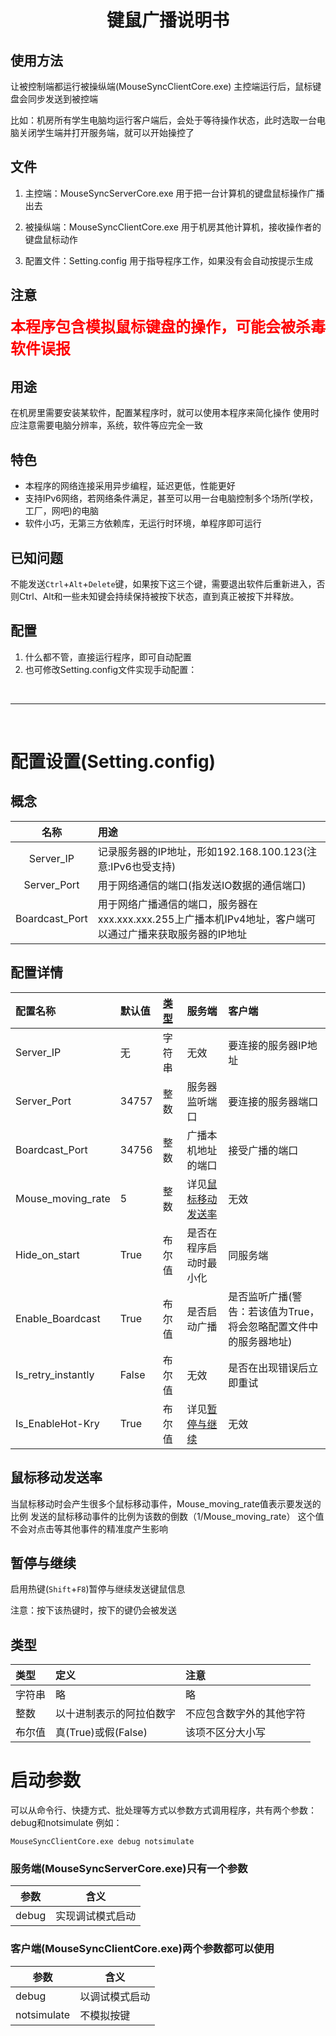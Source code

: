 # <center>键鼠广播说明书</center>

## 使用方法

让被控制端都运行被操纵端(MouseSyncClientCore.exe)
主控端运行后，鼠标键盘会同步发送到被控端

比如：机房所有学生电脑均运行客户端后，会处于等待操作状态，此时选取一台电脑关闭学生端并打开服务端，就可以开始操控了

## 文件
1. 主控端：MouseSyncServerCore.exe	用于把一台计算机的键盘鼠标操作广播出去

2. 被操纵端：MouseSyncClientCore.exe	用于机房其他计算机，接收操作者的键盘鼠标动作

3. 配置文件：Setting.config			用于指导程序工作，如果没有会自动按提示生成

## 注意
<font color=red size=5>**本程序包含模拟鼠标键盘的操作，可能会被杀毒软件误报**</font>

## 用途

在机房里需要安装某软件，配置某程序时，就可以使用本程序来简化操作
使用时应注意需要电脑分辨率，系统，软件等应完全一致

## 特色

- 本程序的网络连接采用异步编程，延迟更低，性能更好
- 支持IPv6网络，若网络条件满足，甚至可以用一台电脑控制多个场所(学校，工厂，网吧)的电脑
- 软件小巧，无第三方依赖库，无运行时环境，单程序即可运行

## 已知问题

不能发送`Ctrl`+`Alt`+`Delete`键，如果按下这三个键，需要退出软件后重新进入，否则Ctrl、Alt和一些未知键会持续保持被按下状态，直到真正被按下并释放。

## 配置

1. 什么都不管，直接运行程序，即可自动配置
2. 也可修改Setting.config文件实现手动配置：

<br>

---

<br>

# 配置设置(Setting.config)

## 概念

|名称|用途|
|:---:|:---|
|Server_IP|记录服务器的IP地址，形如192.168.100.123(注意:IPv6也受支持)|
|Server_Port|用于网络通信的端口(指发送IO数据的通信端口)|
|Boardcast_Port|用于网络广播通信的端口，服务器在xxx.xxx.xxx.255上广播本机IPv4地址，客户端可以通过广播来获取服务器的IP地址|

## 配置详情

|配置名称|默认值|[类型](#类型)|服务端|客户端|
|:---|:---|:---|:---|:---|
|Server_IP|无|字符串|无效|要连接的服务器IP地址|
|Server_Port|34757|整数|服务器监听端口|要连接的服务器端口|
|Boardcast_Port|34756|整数|广播本机地址的端口|接受广播的端口|
|Mouse_moving_rate|5|整数|详见[鼠标移动发送率](#鼠标移动发送率)|无效|
|Hide_on_start|True|布尔值|是否在程序启动时最小化|同服务端|
|Enable_Boardcast|True|布尔值|是否启动广播|是否监听广播(警告：若该值为True，将会忽略配置文件中的服务器地址)|
|Is_retry_instantly|False|布尔值|无效|是否在出现错误后立即重试|
|Is_EnableHot-Kry|True|布尔值|详见[暂停与继续](#暂停与继续)|无效|

## 鼠标移动发送率
当鼠标移动时会产生很多个鼠标移动事件，Mouse_moving_rate值表示要发送的比例
发送的鼠标移动事件的比例为该数的倒数（1/Mouse_moving_rate）
这个值不会对点击等其他事件的精准度产生影响

## 暂停与继续
启用热键(`Shift`+`F8`)暂停与继续发送键鼠信息

注意：按下该热键时，按下的键仍会被发送

## 类型
|类型|定义|注意|
|:---|:---|:---|
|字符串|略|略|
|整数|以十进制表示的阿拉伯数字|不应包含数字外的其他字符|
|布尔值|真(True)或假(False)|该项不区分大小写|

# 启动参数
可以从命令行、快捷方式、批处理等方式以参数方式调用程序，共有两个参数：debug和notsimulate
例如：

`MouseSyncClientCore.exe debug notsimulate`


### 服务端(MouseSyncServerCore.exe)只有一个参数
|参数|含义|
|---|---|
|debug|实现调试模式启动|


### 客户端(MouseSyncClientCore.exe)两个参数都可以使用
|参数|含义|
|---|---|
|debug|以调试模式启动|
|notsimulate|不模拟按键|

